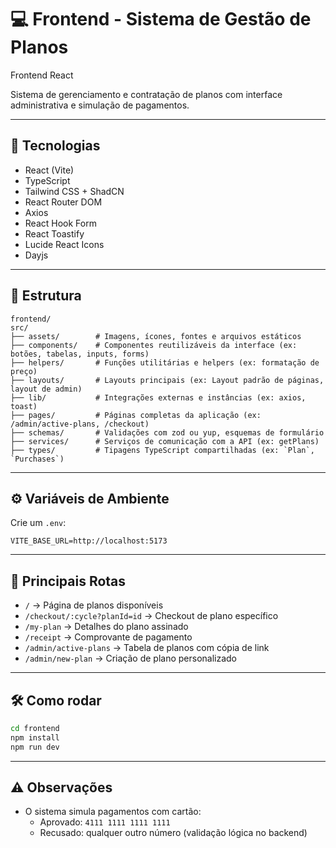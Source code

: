 # 💻 Frontend - Sistema de Gestão de Planos

Frontend React  

Sistema de gerenciamento e contratação de planos com interface administrativa e simulação de pagamentos.

---

## 🚀 Tecnologias

- React (Vite)
- TypeScript
- Tailwind CSS + ShadCN
- React Router DOM
- Axios
- React Hook Form
- React Toastify
- Lucide React Icons
- Dayjs

---

## 📂 Estrutura

```
frontend/
src/
├── assets/        # Imagens, ícones, fontes e arquivos estáticos
├── components/    # Componentes reutilizáveis da interface (ex: botões, tabelas, inputs, forms)
├── helpers/       # Funções utilitárias e helpers (ex: formatação de preço)
├── layouts/       # Layouts principais (ex: Layout padrão de páginas, layout de admin)
├── lib/           # Integrações externas e instâncias (ex: axios, toast)
├── pages/         # Páginas completas da aplicação (ex: /admin/active-plans, /checkout)
├── schemas/       # Validações com zod ou yup, esquemas de formulário
├── services/      # Serviços de comunicação com a API (ex: getPlans)
├── types/         # Tipagens TypeScript compartilhadas (ex: `Plan`, `Purchases`)

```

---

## ⚙️ Variáveis de Ambiente

Crie um `.env`:

```
VITE_BASE_URL=http://localhost:5173
```

---

## 🧪 Principais Rotas

- `/` → Página de planos disponíveis
- `/checkout/:cycle?planId=id` → Checkout de plano específico
- `/my-plan` → Detalhes do plano assinado
- `/receipt` → Comprovante de pagamento
- `/admin/active-plans` → Tabela de planos com cópia de link
- `/admin/new-plan` → Criação de plano personalizado

---

## 🛠️ Como rodar

```bash
cd frontend
npm install
npm run dev
```

---

## ⚠️ Observações

- O sistema simula pagamentos com cartão:
  - Aprovado: `4111 1111 1111 1111`
  - Recusado: qualquer outro número (validação lógica no backend)
